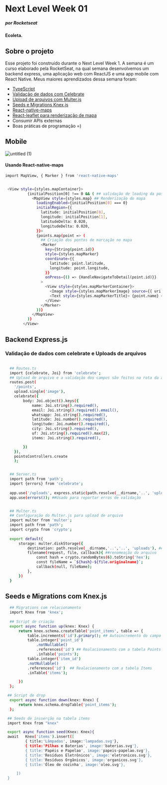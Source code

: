 # Next Level Week 01 <h5>por Rocketseat</h5>

#### Ecoleta.

## Sobre o projeto
<p>Esse projeto foi construído durante o Next Level Week 1. A semana é um curso elaborado pela RocketSeat, na qual semana desenvolvemos um backend express, uma aplicação web com ReactJS e uma app mobile com React Native. 
 Meus maiores aprendizados dessa semana foram: </p> 

- [TypeScript](https://www.typescriptlang.org/)
- [Validação de dados com Celebrate](https://www.npmjs.com/package/celebrate)
- [Upload de arquivos com Multer.js](https://www.npmjs.com/package/multer)
- [Seeds e Migrations Knex.js](http://knexjs.org/)
- [React-native-maps](https://www.npmjs.com/package/react-native-maps)
- [React-leaflet para renderização de mapa](https://react-leaflet.js.org/)
- Consumir APIs externas
- Boas práticas de programação =)


## Mobile
![untitled (1)](https://user-images.githubusercontent.com/38055818/84096511-21962080-a9d0-11ea-99ca-b34501ca4386.png)

#### Usando React-native-maps
```sh
import MapView, { Marker } from 'react-native-maps' 


 <View style={styles.mapContainer}>
          {initialPosition[0] !== 0 && ( ## validação de loading da posição inicial
            <MapView style={styles.map} ## Renderização do mapa
              loadingEnabled={initialPosition[0] === 0}
              initialRegion={{
                latitude: initialPosition[0],
                longitude: initialPosition[1],
                latitudeDelta: 0.020,
                longitudeDelta: 0.020,
              }}>
              {points.map(point => (
                ## Criação dos pontos de marcação no mapa
                <Marker
                  key={String(point.id)}
                  style={styles.mapMarker}
                  coordinate={{ 
                    latitude: point.latitude,
                    longitude: point.longitude,
                  }}
                  onPress={() => {HandleNavigateToDetail(point.id)}}
                >
                  <View style={styles.mapMarkerContainer}>
                    <Image style={styles.mapMarkerImage} source={{ uri: point.image_url }} />
                    <Text style={styles.mapMarkerTitle}> {point.name} </Text>
                  </View>
                </Marker>
              ))}
            </MapView>
          )}
        </View>
```

## Backend Express.js
### Validação de dados com celebrate e Uploads de arquivos

```sh

  ## Routes.ts
  import {celebrate, Joi} from 'celebrate';
  ## Upload de arquivo e a validação dos campos são feitos na rota da api
  routes.post(
    '/points', 
    upload.single('image'), 
    celebrate({
        body: Joi.object().keys({
            name: Joi.string().required(),
            email: Joi.string().required().email(),
            whatsapp: Joi.string().required(),
            latitude: Joi.number().required(),
            longitude: Joi.number().required(),
            city: Joi.string().required(),
            uf: Joi.string().required().max(2),
            items: Joi.string().required(),

        })
    }),
    pointsControllers.create
    );
```


```sh

  ## Server.ts
  import path from 'path';
  import {errors} from 'celebrate';
  
  app.use('/uploads', express.static(path.resolve(__dirname,'..', 'uploads'))) //Path dos arquivos salvos.
  app.use(errors()); ##Usado para reportar erros de validação

```

```sh

  ## Multer.ts
  ## Configuração do Multer.js para upload de arquivo
  import multer from 'multer';
  import path from 'path';
  import crypto from 'crypto';
  
  export default{
      storage: multer.diskStorage({
          destination: path.resolve(__dirname,'..','..', 'uploads'), ##Diretório onde o arquivo será salvo.
          filename(request, file, callback){ ##renomeação do arquivo
              const hash = crypto.randomBytes(6).toString('hex'); 
              const fileName = `${hash}-${file.originalname}`;
              callback(null, fileName);
          },
      })
  }
```

## Seeds e Migrations com Knex.js

```sh
  ## Migrations com relacionamento
  import Knex from 'knex';
  
  ## Script de criação
  export async function up(knex: Knex) {
      return knex.schema.createTable('point_items', table => {
          table.increments('id').primary(); ## Autoincremento do campo
          table.integer('point_id')
              .notNullable()
              .references('id') ## Realacionamento com a tabela Points
              .inTable('points');
          table.integer('item_id')
          .notNullable()
          .references('id')  ## Realacionamento com a tabela Items
          .inTable('items');

      })
  };

 ## Script de drop
  export async function down(knex: Knex) {
      return knex.schema.dropTable('point_items');
  };
```
```sh
 ## Seeds de insserção na tabela items
 import Knex from "knex"

 export async function seed(Knex: Knex){
 await   Knex('items').insert([
         { title:'Lâmpadas', image:'lampadas.svg'},
         { title:'Pilhas e Baterias', image:'baterias.svg'},
         { title:'Papéis e Papelao', image:'papeis-papelao.svg'},
         { title:'Resíduos Eletrônicos', image:'eletronicos.svg'},
         { title:'Resíduos Orgânicos', image:'organicos.svg'},
         { title:'Óleo de cozinha', image:'oleo.svg'},

     ])
 }
```
